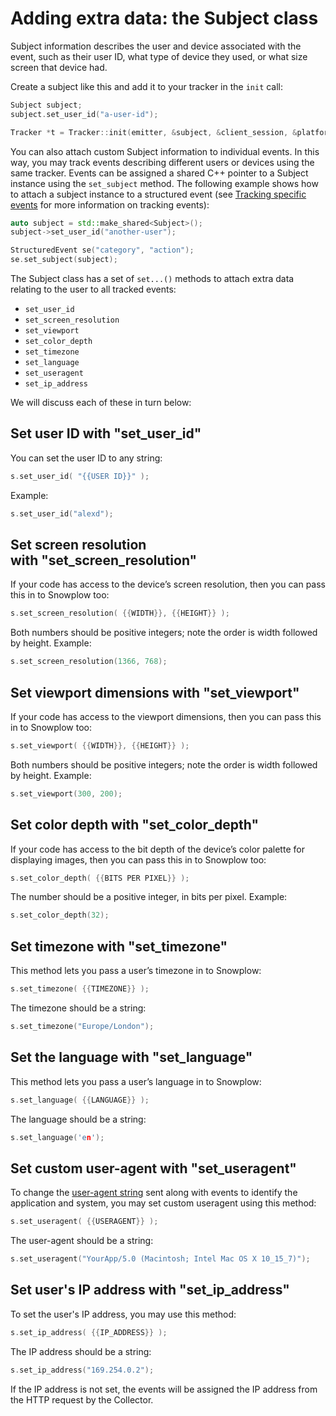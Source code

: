 # Adding extra data: the Subject class

Subject information describes the user and device associated with the event, such as their user ID, what type of device they used, or what size screen that device had.

Create a subject like this and add it to your tracker in the `init` call:

```cpp
Subject subject;
subject.set_user_id("a-user-id");

Tracker *t = Tracker::init(emitter, &subject, &client_session, &platform, &app_id, &name_space, &base64, &desktop_context);
```

You can also attach custom Subject information to individual events. In this way, you may track events describing different users or devices using the same tracker. Events can be assigned a shared C++ pointer to a Subject instance using the `set_subject` method. The following example shows how to attach a subject instance to a structured event (see [Tracking specific events](04-tracking-events.md) for more information on tracking events):

```cpp
auto subject = std::make_shared<Subject>();
subject->set_user_id("another-user");

StructuredEvent se("category", "action");
se.set_subject(subject);
```

The Subject class has a set of `set...()` methods to attach extra data relating to the user to all tracked events:

* `set_user_id`
* `set_screen_resolution`
* `set_viewport`
* `set_color_depth`
* `set_timezone`
* `set_language`
* `set_useragent`
* `set_ip_address`

We will discuss each of these in turn below:

## Set user ID with "set_user_id"

You can set the user ID to any string:

```cpp
s.set_user_id( "{{USER ID}}" );
```

Example:

```cpp
s.set_user_id("alexd");
```

## Set screen resolution with "set_screen_resolution"

If your code has access to the device’s screen resolution, then you can pass this in to Snowplow too:

```cpp
s.set_screen_resolution( {{WIDTH}}, {{HEIGHT}} );
```

Both numbers should be positive integers; note the order is width followed by height. Example:

```cpp
s.set_screen_resolution(1366, 768);
```

## Set viewport dimensions with "set_viewport"

If your code has access to the viewport dimensions, then you can pass this in to Snowplow too:

```cpp
s.set_viewport( {{WIDTH}}, {{HEIGHT}} );
```

Both numbers should be positive integers; note the order is width followed by height. Example:

```cpp
s.set_viewport(300, 200);
```

## Set color depth with "set_color_depth"

If your code has access to the bit depth of the device’s color palette for displaying images, then you can pass this in to Snowplow too:

```cpp
s.set_color_depth( {{BITS PER PIXEL}} );
```

The number should be a positive integer, in bits per pixel. Example:

```cpp
s.set_color_depth(32);
```

## Set timezone with "set_timezone"

This method lets you pass a user’s timezone in to Snowplow:

```cpp
s.set_timezone( {{TIMEZONE}} );
```

The timezone should be a string:

```cpp
s.set_timezone("Europe/London");
```

## Set the language with "set_language"

This method lets you pass a user’s language in to Snowplow:

```cpp
s.set_language( {{LANGUAGE}} );
```

The language should be a string:

```cpp
s.set_language('en');
```

## Set custom user-agent with "set_useragent"

To change the [user-agent string](https://developer.mozilla.org/en-US/docs/Web/HTTP/Headers/User-Agent) sent along with events to identify the application and system, you may set custom useragent using this method:

```cpp
s.set_useragent( {{USERAGENT}} );
```

The user-agent should be a string:

```cpp
s.set_useragent("YourApp/5.0 (Macintosh; Intel Mac OS X 10_15_7)");
```

## Set user's IP address with "set_ip_address"

To set the user's IP address, you may use this method:

```cpp
s.set_ip_address( {{IP_ADDRESS}} );
```

The IP address should be a string:

```cpp
s.set_ip_address("169.254.0.2");
```

If the IP address is not set, the events will be assigned the IP address from the HTTP request by the Collector.
